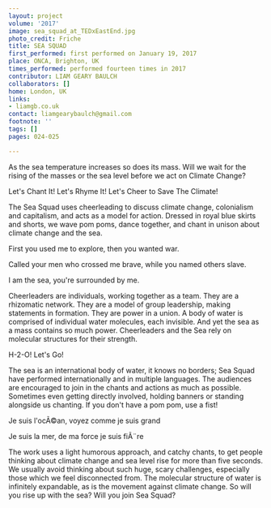 ```yaml
---
layout: project
volume: '2017'
image: sea_squad_at_TEDxEastEnd.jpg
photo_credit: Friche
title: SEA SQUAD
first_performed: first performed on January 19, 2017
place: ONCA, Brighton, UK
times_performed: performed fourteen times in 2017
contributor: LIAM GEARY BAULCH
collaborators: []
home: London, UK
links:
- liamgb.co.uk
contact: liamgearybaulch@gmail.com
footnote: ''
tags: []
pages: 024-025

---
```


As the sea temperature increases so does its mass. Will we wait for the rising of the masses or the sea level before we act on Climate Change?

Let's Chant It! Let's Rhyme It! Let's Cheer to Save The Climate!

The Sea Squad uses cheerleading to discuss climate change, colonialism and capitalism, and acts as a model for action. Dressed in royal blue skirts and shorts, we wave pom poms, dance together, and chant in unison about climate change and the sea.

First you used me to explore, then you wanted war.

Called your men who crossed me brave, while you named others slave.

I am the sea, you're surrounded by me.

Cheerleaders are individuals, working together as a team. They are a rhizomatic network. They are a model of group leadership, making statements in formation. They are power in a union. A body of water is comprised of individual water molecules, each invisible. And yet the sea as a mass contains so much power. Cheerleaders and the Sea rely on molecular structures for their strength.

H-2-O! Let's Go!

The sea is an international body of water, it knows no borders; Sea Squad have performed internationally and in multiple languages. The audiences are encouraged to join in the chants and actions as much as possible. Sometimes even getting directly involved, holding banners or standing alongside us chanting. If you don't have a pom pom, use a fist!

Je suis l'ocÃ©an, voyez comme je suis grand

Je suis la mer, de ma force je suis fiÃ¨re

The work uses a light humorous approach, and catchy chants, to get people thinking about climate change and sea level rise for more than five seconds. We usually avoid thinking about such huge, scary challenges, especially those which we feel disconnected from. The molecular structure of water is infinitely expandable, as is the movement against climate change. So will you rise up with the sea? Will you join Sea Squad?
